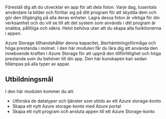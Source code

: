 Föreställ dig att du utvecklar en app för att dela foton. Varje dag, tusentals användare ta bilder och förlitar sig på ditt program för att skydda dem och gör den tillgänglig på alla deras enheter. Lagra dessa foton är viktiga för din verksamhet och du vill se till att det system som används i ditt program är snabba, pålitliga och säkra. Helst behöva utan att du skapa alla funktionerna i appen.

Azure Storage tillhandahåller denna kapacitet, återhämtningsförmåga och höga prestanda i molnet. I den här modulen får du lära dig att använda den inneboende kraften i Azure Storage för att uppnå den tillförlitlighet och höga prestanda som du behöver till din app. Den här kunskapen kan sedan tillämpas på alla typer av appar.

## <a name="learning-objectives"></a>Utbildningsmål
I den här modulen kommer du att:

- Utforska de datatyper och tjänster som stöds av ett Azure storage-konto
- Skapa ett nytt Azure storage-konto med Azure portal
- Skapa ett nytt program och ansluta appen till ett Azure Storage-konto
